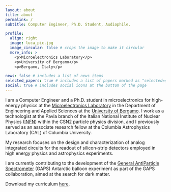 ```yaml
---
layout: about
title: about
permalink: /
subtitle: Computer Engineer, Ph.D. Student, Audiophile.

profile:
  align: right
  image: luca_pic.jpg
  image_circular: false # crops the image to make it circular
  more_info: >
    <p>Microelectronics Laboratory</p>
    <p>University of Bergamo</p>
    <p>Bergamo, Italy</p>

news: false # includes a list of news items
selected_papers: true # includes a list of papers marked as "selected={true}"
social: true # includes social icons at the bottom of the page
---
```


I am a Computer Engineer and a Ph.D. student in microelectronics for high-energy physics at the [Microelectronics Laboratory](https://microlab-unibg.it/#/home) in the Department of Engineering and Applied Sciences at the [University of Bergamo](https://en.unibg.it/). I work as a technologist at the Pavia branch of the Italian National Institute of Nuclear Physics ([INFN](https://home.infn.it/en/)) within the CSN2 particle physics division, and I previously served as an associate research fellow at the Columbia Astrophysics Laboratory (CAL) of Columbia University.

My research focuses on the design and characterization of analog integrated circuits for the readout of silicon-strip detectors employed in high energy physics and astrophysics experiments.

I am currently contributing to the development of the [General AntiParticle Spectrometer](https://gaps1.astro.ucla.edu/gaps/index.html) (GAPS) Antarctic balloon experiment as part of the GAPS collaboration, aimed at the search for dark matter.

Download my curriculum [here](https://lucaghislo.github.io/assets/pdf/cv_luca_ghislotti.pdf).